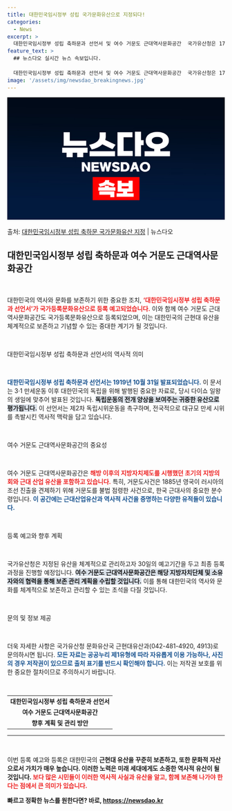 ```yaml
---
title: 대한민국임시정부 성립 국가문화유산으로 지정되다!
categories:
  - News
excerpt: >
  대한민국임시정부 성립 축하문과 선언서 및 여수 거문도 근대역사문화공간  국가유산청은 17일 ‘대한민국임시정부…
feature_text: >
  ## 뉴스다오 실시간 뉴스 속보입니다.

  대한민국임시정부 성립 축하문과 선언서 및 여수 거문도 근대역사문화공간  국가유산청은 17일 ‘대한민국임시정부…
image: '/assets/img/newsdao_breakingnews.jpg'
---
```


![뉴스다오 속보](/assets/img/newsdao_breakingnews.jpg)

<p>출처: <a href="httpss://newsdao.kr/4895" rel="dofollow">대한민국임시정부 성립 축하문 국가문화유산 지정</a> | 뉴스다오</p>

<h2 data-ke-size="size26">대한민국임시정부 성립 축하문과 여수 거문도 근대역사문화공간</h2>

<p data-ke-size="size16">&nbsp;</p>

대한민국의 역사와 문화를 보존하기 위한 중요한 조치, <b><span style="color: #ee2323;">‘대한민국임시정부 성립 축하문과 선언서’가 국가등록문화유산으로 등록 예고되었습니다.</span></b> 이와 함께 여수 거문도 근대역사문화공간도 국가등록문화유산으로 등록되었으며, 이는 대한민국의 근현대 유산을 체계적으로 보존하고 기념할 수 있는 중대한 계기가 될 것입니다. 

<p data-ke-size="size16">&nbsp;</p>

대한민국임시정부 성립 축하문과 선언서의 역사적 의미

<p data-ke-size="size16">&nbsp;</p>

<b><span style="color: #1a5490;">대한민국임시정부 성립 축하문과 선언서는 1919년 10월 31일 발표되었습니다.</span></b> 이 문서는 3·1 만세운동 이후 대한민국의 독립을 위해 발행된 중요한 자료로, 당시 다이쇼 일왕의 생일에 맞추어 발표된 것입니다. <b><span style="background-color: #21538527;">독립운동의 전개 양상을 보여주는 귀중한 유산으로 평가됩니다.</span></b> 이 선언서는 제2차 독립시위운동을 촉구하며, 전국적으로 대규모 만세 시위를 촉발시킨 역사적 맥락을 담고 있습니다.

<p data-ke-size="size16">&nbsp;</p>

여수 거문도 근대역사문화공간의 중요성

<p data-ke-size="size16">&nbsp;</p>

여수 거문도 근대역사문화공간은 <b><span style="color: #ee2323;">해방 이후의 지방자치제도를 시행했던 초기의 지방의회와 근대 산업 유산을 포함하고 있습니다.</span></b> 특히, 거문도사건은 1885년 영국이 러시아의 조선 진출을 견제하기 위해 거문도를 불법 점령한 사건으로, 한국 근대사의 중요한 분수령입니다. <b><span style="color: #1a5490;">이 공간에는 근대산업유산과 역사적 사건을 증명하는 다양한 유적들이 있습니다.</span></b>

<p data-ke-size="size16">&nbsp;</p>

등록 예고와 향후 계획

<p data-ke-size="size16">&nbsp;</p>

국가유산청은 지정된 유산을 체계적으로 관리하고자 30일의 예고기간을 두고 최종 등록 과정을 진행할 예정입니다. <b><span style="background-color: #21538527;">여수 거문도 근대역사문화공간은 해당 지방자치단체 및 소유자와의 협력을 통해 보존 관리 계획을 수립할 것입니다.</span></b> 이를 통해 대한민국의 역사와 문화를 체계적으로 보존하고 관리할 수 있는 초석을 다질 것입니다.

<p data-ke-size="size16">&nbsp;</p>

문의 및 정보 제공

<p data-ke-size="size16">&nbsp;</p>

더욱 자세한 사항은 국가유산청 문화유산국 근현대유산과(042-481-4920, 4913)로 문의하시면 됩니다. <b><span style="color: #1a5490;">모든 자료는 공공누리 제1유형에 따라 자유롭게 이용 가능하나, 사진의 경우 저작권이 있으므로 출처 표기를 반드시 확인해야 합니다.</span></b> 이는 저작권 보호를 위한 중요한 절차이므로 주의하시기 바랍니다.

<p data-ke-size="size16">&nbsp;</p>

<table style="width: 100%; border-collapse: collapse;">
  <tr>
    <td style="text-align: center; height: 17px;"><b>대한민국임시정부 성립 축하문과 선언서</b></td>
  </tr>
  <tr>
    <td style="text-align: center; height: 17px;"><b>여수 거문도 근대역사문화공간</b></td>
  </tr>
  <tr>
    <td style="text-align: center; height: 17px;"><b>향후 계획 및 관리 방안</b></td>
  </tr>
</table>

<hr>

<p data-ke-size="size16">&nbsp;</p>
이번 등록 예고와 등록은 대한민국의 <b>근현대 유산을 꾸준히 보존하고,<b> 또한 <b>문화적 자산으로서 가치가 매우 높습니다.</b> 이러한 노력은 미래 세대에게도 소중한 역사적 유산이 될 것입니다. <b><span style="color: #ee2323;">보다 많은 시민들이 이러한 역사적 사실과 유산을 알고, 함께 보존해 나가야 한다는 점에서 큰 의미가 있습니다.</span></b> 

빠르고 정확한 뉴스를 원한다면? 바로, <a href="httpss://newsdao.kr" rel="dofollow">httpss://newsdao.kr</a>


